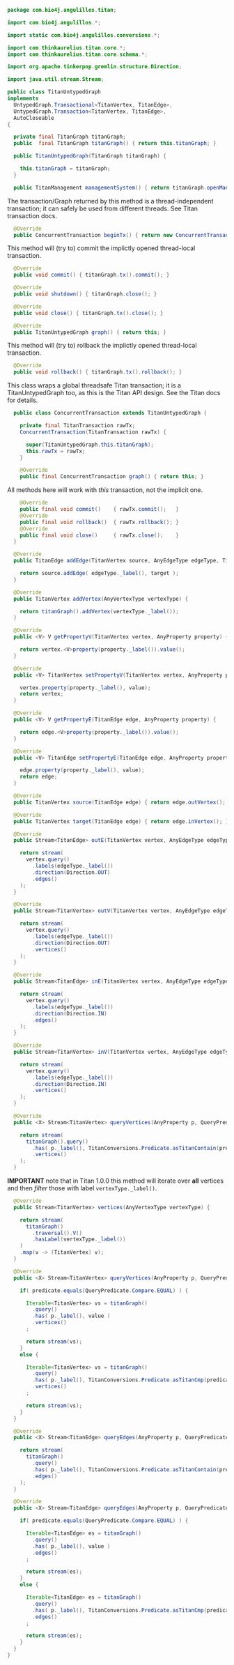 
```java
package com.bio4j.angulillos.titan;

import com.bio4j.angulillos.*;

import static com.bio4j.angulillos.conversions.*;

import com.thinkaurelius.titan.core.*;
import com.thinkaurelius.titan.core.schema.*;

import org.apache.tinkerpop.gremlin.structure.Direction;

import java.util.stream.Stream;

public class TitanUntypedGraph
implements
  UntypedGraph.Transactional<TitanVertex, TitanEdge>,
  UntypedGraph.Transaction<TitanVertex, TitanEdge>,
  AutoCloseable
{

  private final TitanGraph titanGraph;
  public  final TitanGraph titanGraph() { return this.titanGraph; }

  public TitanUntypedGraph(TitanGraph titanGraph) {

    this.titanGraph = titanGraph;
  }

  public TitanManagement managementSystem() { return titanGraph.openManagement(); }
```


The transaction/Graph returned by this method is a thread-independent transaction; it can safely be used from different threads. See Titan transaction docs.


```java
  @Override
  public ConcurrentTransaction beginTx() { return new ConcurrentTransaction( titanGraph.newTransaction() ); }
```


This method will (try to) commit the implictly opened thread-local transaction.


```java
  @Override
  public void commit() { titanGraph.tx().commit(); }

  @Override
  public void shutdown() { titanGraph.close(); }

  @Override
  public void close() { titanGraph.tx().close(); }

  @Override
  public TitanUntypedGraph graph() { return this; }
```


This method will (try to) rollback the implictly opened thread-local transaction.


```java
  @Override
  public void rollback() { titanGraph.tx().rollback(); }
```


This class wraps a global threadsafe Titan transaction; it is a TitanUntypedGraph too, as this is the Titan API design. See the Titan docs for details.


```java
  public class ConcurrentTransaction extends TitanUntypedGraph {

    private final TitanTransaction rawTx;
    ConcurrentTransaction(TitanTransaction rawTx) {

      super(TitanUntypedGraph.this.titanGraph);
      this.rawTx = rawTx;
    }

    @Override
    public final ConcurrentTransaction graph() { return this; }
```


All methods here will work with *this* transaction, not the implicit one.


```java
    @Override
    public final void commit()    { rawTx.commit();   }
    @Override
    public final void rollback()  { rawTx.rollback(); }
    @Override
    public final void close()     { rawTx.close();    }
  }

  @Override
  public TitanEdge addEdge(TitanVertex source, AnyEdgeType edgeType, TitanVertex target) {

    return source.addEdge( edgeType._label(), target );
  }

  @Override
  public TitanVertex addVertex(AnyVertexType vertexType) {

    return titanGraph().addVertex(vertexType._label());
  }

  @Override
  public <V> V getPropertyV(TitanVertex vertex, AnyProperty property) {

    return vertex.<V>property(property._label()).value();
  }

  @Override
  public <V> TitanVertex setPropertyV(TitanVertex vertex, AnyProperty property, V value) {

    vertex.property(property._label(), value);
    return vertex;
  }

  @Override
  public <V> V getPropertyE(TitanEdge edge, AnyProperty property) {

    return edge.<V>property(property._label()).value();
  }

  @Override
  public <V> TitanEdge setPropertyE(TitanEdge edge, AnyProperty property, V value) {

    edge.property(property._label(), value);
    return edge;
  }

  @Override
  public TitanVertex source(TitanEdge edge) { return edge.outVertex(); }

  @Override
  public TitanVertex target(TitanEdge edge) { return edge.inVertex(); }

  @Override
  public Stream<TitanEdge> outE(TitanVertex vertex, AnyEdgeType edgeType) {

    return stream(
      vertex.query()
        .labels(edgeType._label())
        .direction(Direction.OUT)
        .edges()
    );
  }

  @Override
  public Stream<TitanVertex> outV(TitanVertex vertex, AnyEdgeType edgeType) {

    return stream(
      vertex.query()
        .labels(edgeType._label())
        .direction(Direction.OUT)
        .vertices()
    );
  }

  @Override
  public Stream<TitanEdge> inE(TitanVertex vertex, AnyEdgeType edgeType) {

    return stream(
      vertex.query()
        .labels(edgeType._label())
        .direction(Direction.IN)
        .edges()
    );
  }

  @Override
  public Stream<TitanVertex> inV(TitanVertex vertex, AnyEdgeType edgeType) {

    return stream(
      vertex.query()
        .labels(edgeType._label())
        .direction(Direction.IN)
        .vertices()
    );
  }

  @Override
  public <X> Stream<TitanVertex> queryVertices(AnyProperty p, QueryPredicate.Contain predicate, java.util.Collection<X> values) {

    return stream(
      titanGraph().query()
        .has( p._label(), TitanConversions.Predicate.asTitanContain(predicate), values )
        .vertices()
    );
  }
```


**IMPORTANT** note that in Titan 1.0.0 this method will iterate over **all** vertices and then *filter* those with label `vertexType._label()`.


```java
  @Override
  public Stream<TitanVertex> vertices(AnyVertexType vertexType) {

    return stream(
      titanGraph()
        .traversal().V()
        .hasLabel(vertexType._label())
    )
    .map(v -> (TitanVertex) v);
  }

  @Override
  public <X> Stream<TitanVertex> queryVertices(AnyProperty p, QueryPredicate.Compare predicate, X value) {

    if( predicate.equals(QueryPredicate.Compare.EQUAL) ) {

      Iterable<TitanVertex> vs = titanGraph()
        .query()
        .has( p._label(), value )
        .vertices()
      ;

      return stream(vs);
    }
    else {

      Iterable<TitanVertex> vs = titanGraph()
        .query()
        .has( p._label(), TitanConversions.Predicate.asTitanCmp(predicate), value )
        .vertices()
      ;

      return stream(vs);
    }
  }

  @Override
  public <X> Stream<TitanEdge> queryEdges(AnyProperty p, QueryPredicate.Contain predicate, java.util.Collection<X> values) {

    return stream(
      titanGraph()
        .query()
        .has( p._label(), TitanConversions.Predicate.asTitanContain(predicate), values )
        .edges()
    );
  }

  @Override
  public <X> Stream<TitanEdge> queryEdges(AnyProperty p, QueryPredicate.Compare predicate, X value) {

    if( predicate.equals(QueryPredicate.Compare.EQUAL) ) {

      Iterable<TitanEdge> es = titanGraph()
        .query()
        .has( p._label(), value )
        .edges()
      ;

      return stream(es);
    }
    else {

      Iterable<TitanEdge> es = titanGraph()
        .query()
        .has( p._label(), TitanConversions.Predicate.asTitanCmp(predicate), value )
        .edges()
      ;

      return stream(es);
    }
  }
}

```




[main/java/com/bio4j/angulillos/titan/TitanConversions.java]: TitanConversions.java.md
[main/java/com/bio4j/angulillos/titan/TitanUntypedGraphSchema.java]: TitanUntypedGraphSchema.java.md
[main/java/com/bio4j/angulillos/titan/TitanUntypedGraph.java]: TitanUntypedGraph.java.md